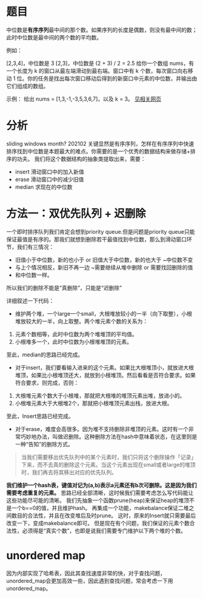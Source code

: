 # 题目
中位数是**有序序列**最中间的那个数。如果序列的长度是偶数，则没有最中间的数；此时中位数是最中间的两个数的平均数。

例如：

[2,3,4]，中位数是 3
[2,3]，中位数是 (2 + 3) / 2 = 2.5
给你一个数组 nums，有一个长度为 k 的窗口从最左端滑动到最右端。窗口中有 k 个数，每次窗口向右移动 1 位。你的任务是找出每次窗口移动后得到的新窗口中元素的中位数，并输出由它们组成的数组。

示例：
给出 nums = [1,3,-1,-3,5,3,6,7]，以及 k = 3。
[见相关网页](https://leetcode-cn.com/problems/sliding-window-median/)

# 分析
sliding windows month? 202102
关键显然是有序序列，怎样在有序序列中快速排序找到中位数是本题最大的难点。你需要的是一个优秀的数据结构来做存储+排序的功夫。
我们将这个数据结构的抽象类提取出来，需要：
- insert 滑动窗口中的加入新值
- erase 滑动窗口中的减少旧值
- median 求现在的中位数

# 方法一：双优先队列 + 迟删除
一个即时排序队列我们肯定会想到priority queue.但是问题是priority queue只能保证最值是有序的。那我们就想到删除若干最值找到中位数，那么到滑动窗口环节，我们有三情况：
- 旧值小于中位数，新的也小于 or 旧值大于中位数，新的也大于 ~中位数不变
- 与上个情况相反，新旧不再一边 ~需要继续从堆中删除 or 需要找回删除的值
- 和中位数一样。
  
所以我们的删除不能是“真删除”，只能是“迟删除”

详细叙述一下代码：
- 维护两个堆，一个large一个small，大根堆放较小的一半（向下取整），小根堆放较大的一半，向上取整。两个堆元素个数的关系为：
1. 元素个数相等，此时中位数为两个堆堆顶的平均值。
2. 小根堆多一个，此时中位数为小根堆堆顶的元素。

至此，median的思路已经完成。
- 对于insert，我们要看输入进来的这个元素。如果比大根堆顶小，就放进大根堆顶，如果比小根堆顶还大，就放到小根堆顶。然后看看是否符合要求。如果符合要求，则完成，否则：
1. 大根堆元素个数大于小根堆，那就把大根堆的堆顶元素出堆，放进小的。
2. 小根堆元素大于大根堆2个，那就把小根堆顶元素出栈，放进大根。

至此，Insert思路已经完成。

- 对于erase，难度会高很多。因为堆不支持删除非堆顶的元素。这时有一个非常巧妙地办法，叫做迟删除。这种删除方法在hash中意味着状态，在这里则是一种“告知”的删除方式。

>当我们需要移出优先队列中的某个元素时，我们只将这个删除操作「记录」下来，而不去真的删除这个元素。当这个元素出现在small或者large的堆顶时，我们再去将其移出对应的优先队列。


**我们维护一个hash表，键值对记为(a,b)表示a元素还有b次可删除。这是因为我们需要考虑重复的元素。**
思路已经全部清晰，这时候我们需要考虑怎么写代码能让这些功能尽可能的清晰。
我们先抽象一个函数prune(heap)来保证heap的堆顶不是一个b==0的值，并且维护hash。
再集成一个功能，makebalance保证二堆之间数目的合法性，并且在改变堆后及时prune。
这时，原来的Insert就只需要最后改变一下，变成makebalance即可。
但是现在有个问题，我们保证的元素个数合法性，必须得是“真实个数”，也即是说我们需要专门维护以下两个堆的个数。

# unordered map 
因为内部实现了哈希表，因此其查找速度非常的快，对于查找问题，unordered_map会更加高效一些，因此遇到查找问题，常会考虑一下用unordered_map。